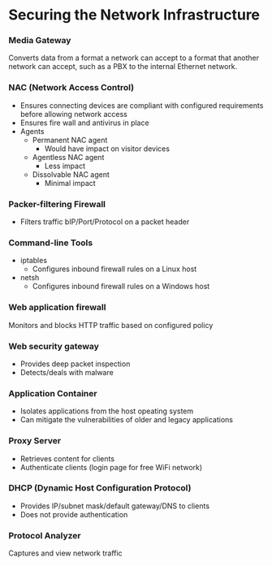 # Securing the Network Infrastructure

### Media Gateway
Converts data from a format a network can accept to a format that another network can accept, such as a PBX to the internal Ethernet network.

### NAC (Network Access Control)
* Ensures connecting devices are compliant with configured requirements before allowing network access
* Ensures fire wall and antivirus in place
* Agents
  * Permanent NAC agent
    * Would have impact on visitor devices
  * Agentless NAC agent
    * Less impact
  * Dissolvable NAC agent
    * Minimal impact

### Packer-filtering Firewall
* Filters traffic bIP/Port/Protocol on a packet header

### Command-line Tools
* iptables
  * Configures inbound firewall rules on a Linux host
* netsh
  * Configures inbound firewall rules on a Windows host
  
### Web application firewall
Monitors and blocks HTTP traffic based on configured policy

### Web security gateway
* Provides deep packet inspection
* Detects/deals with malware

### Application Container
* Isolates applications from the host opeating system
* Can mitigate the vulnerabilities of older and legacy applications

### Proxy Server
* Retrieves content for clients
* Authenticate clients (login page for free WiFi network)

### DHCP (Dynamic Host Configuration Protocol)
* Provides IP/subnet mask/default gateway/DNS to clients
* Does not provide authentication

### Protocol Analyzer
Captures and view network traffic
